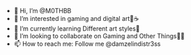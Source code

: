 - 👋 Hi, I’m @M0THBB
- 👀 I’m interested in gaming and digital art🌸☕️
- 🌱 I’m currently learning Different art styles🌙
- 💞️ I’m looking to collaborate on Gaming and Other Things🦆🍪
- 📫 How to reach me: Follow me @damzelindistr3ss

<!---
M0THBB/M0THBB is a ✨ special ✨ repository because its `README.md` (this file) appears on your GitHub profile.
You can click the Preview link to take a look at your changes.
--->
